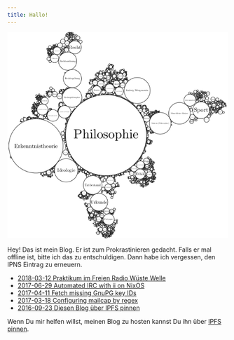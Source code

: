 ```yaml
---
title: Hallo!
---
```


![](wikipedia-tree.png)

Hey! Das ist mein Blog. Er ist zum Prokrastinieren gedacht. Falls er mal offline ist, bitte ich das zu entschuldigen. Dann habe ich vergessen, den IPNS Eintrag zu erneuern. 

* [2018-03-12 Praktikum im Freien Radio Wüste Welle](posts/2018-03-12-wueste-welle-praktikum/index.html)
* [2017-06-29 Automated IRC with ii on NixOS](posts/2017-06-29-ii-on-nixos.html)
* [2017-04-11 Fetch missing GnuPG key IDs](posts/2017-04-11-gnupg-fetch-missing-key-ids.html)
* [2017-03-18 Configuring mailcap by regex](posts/2017-03-18-mailcap.html)
* [2016-09-23 Diesen Blog über IPFS pinnen](posts/2016-09-23-blog-ueber-ipfs-pinnen.html)

Wenn Du mir helfen willst, meinen Blog zu hosten kannst Du ihn über [IPFS pinnen](posts/2016-09-23-blog-ueber-ipfs-pinnen.html).
